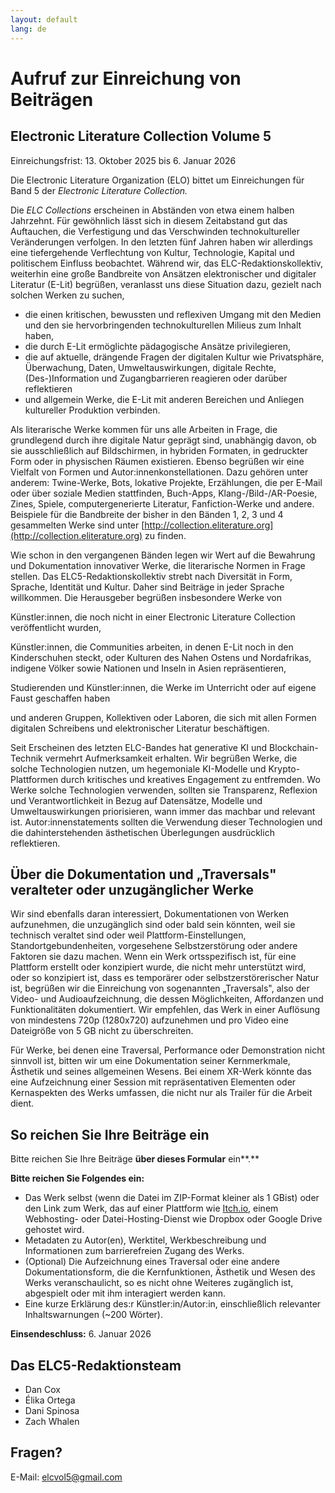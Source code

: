 ```yaml
---
layout: default
lang: de
---
```


# Aufruf zur Einreichung von Beiträgen

## Electronic Literature Collection Volume 5

Einreichungsfrist: 13. Oktober 2025 bis 6. Januar 2026

Die Electronic Literature Organization (ELO) bittet um Einreichungen für
Band 5 der *Electronic Literature Collection.*

Die *ELC Collections* erscheinen in Abständen von etwa einem halben
Jahrzehnt. Für gewöhnlich lässt sich in diesem Zeitabstand gut das
Auftauchen, die Verfestigung und das Verschwinden technokultureller
Veränderungen verfolgen. In den letzten fünf Jahren haben wir allerdings
eine tiefergehende Verflechtung von Kultur, Technologie, Kapital und
politischem Einfluss beobachtet. Während wir, das
ELC-Redaktionskollektiv, weiterhin eine große Bandbreite von Ansätzen
elektronischer und digitaler Literatur (E-Lit) begrüßen, veranlasst uns
diese Situation dazu, gezielt nach solchen Werken zu suchen,

- die einen kritischen, bewussten und reflexiven Umgang mit den Medien und
den sie hervorbringenden technokulturellen Milieus zum Inhalt haben,
- die durch E-Lit ermöglichte pädagogische Ansätze privilegieren,
- die auf aktuelle, drängende Fragen der digitalen Kultur wie
Privatsphäre, Überwachung, Daten, Umweltauswirkungen, digitale Rechte,
(Des-)Information und Zugangbarrieren reagieren oder darüber
reflektieren
- und allgemein Werke, die E-Lit mit anderen Bereichen und Anliegen
kultureller Produktion verbinden.

Als literarische Werke kommen für uns alle Arbeiten in Frage, die
grundlegend durch ihre digitale Natur geprägt sind, unabhängig davon, ob
sie ausschließlich auf Bildschirmen, in hybriden Formaten, in gedruckter
Form oder in physischen Räumen existieren. Ebenso begrüßen wir eine
Vielfalt von Formen und Autor:innenkonstellationen. Dazu gehören unter
anderem: Twine-Werke, Bots, lokative Projekte, Erzählungen, die per
E-Mail oder über soziale Medien stattfinden, Buch-Apps,
Klang-/Bild-/AR-Poesie, Zines, Spiele, computergenerierte Literatur,
Fanfiction-Werke und andere. Beispiele für die Bandbreite der bisher in
den Bänden 1, 2, 3 und 4 gesammelten Werke sind unter
[http://collection.eliterature.org](http://collection.eliterature.org)
zu finden.

Wie schon in den vergangenen Bänden legen wir Wert auf die Bewahrung und
Dokumentation innovativer Werke, die literarische Normen in Frage
stellen. Das ELC5-Redaktionskollektiv strebt nach Diversität in Form,
Sprache, Identität und Kultur. Daher sind Beiträge in jeder Sprache
willkommen. Die Herausgeber begrüßen insbesondere Werke von

Künstler:innen, die noch nicht in einer Electronic Literature Collection
veröffentlicht wurden,

Künstler:innen, die Communities arbeiten, in denen E-Lit noch in den
Kinderschuhen steckt, oder Kulturen des Nahen Ostens und Nordafrikas,
indigene Völker sowie Nationen und Inseln in Asien repräsentieren,

Studierenden und Künstler:innen, die Werke im Unterricht oder auf eigene
Faust geschaffen haben

und anderen Gruppen, Kollektiven oder Laboren, die sich mit allen Formen
digitalen Schreibens und elektronischer Literatur beschäftigen.

Seit Erscheinen des letzten ELC-Bandes hat generative KI und
Blockchain-Technik vermehrt Aufmerksamkeit erhalten. Wir begrüßen Werke,
die solche Technologien nutzen, um hegemoniale KI-Modelle und
Krypto-Plattformen durch kritisches und kreatives Engagement zu
entfremden. Wo Werke solche Technologien verwenden, sollten sie
Transparenz, Reflexion und Verantwortlichkeit in Bezug auf Datensätze,
Modelle und Umweltauswirkungen priorisieren, wann immer das machbar und
relevant ist. Autor:innenstatements sollten die Verwendung dieser
Technologien und die dahinterstehenden ästhetischen Überlegungen
ausdrücklich reflektieren.

## Über die Dokumentation und „Traversals" veralteter oder unzugänglicher Werke

Wir sind ebenfalls daran interessiert, Dokumentationen von Werken
aufzunehmen, die unzugänglich sind oder bald sein könnten, weil sie
technisch veraltet sind oder weil Plattform-Einstellungen,
Standortgebundenheiten, vorgesehene Selbstzerstörung oder andere
Faktoren sie dazu machen. Wenn ein Werk ortsspezifisch ist, für eine
Plattform erstellt oder konzipiert wurde, die nicht mehr unterstützt
wird, oder so konzipiert ist, dass es temporärer oder
selbstzerstörerischer Natur ist, begrüßen wir die Einreichung von
sogenannten „Traversals", also der Video- und Audioaufzeichnung, die
dessen Möglichkeiten, Affordanzen und Funktionalitäten dokumentiert. Wir
empfehlen, das Werk in einer Auflösung von mindestens 720p (1280x720)
aufzunehmen und pro Video eine Dateigröße von 5 GB nicht zu
überschreiten.

Für Werke, bei denen eine Traversal, Performance oder Demonstration
nicht sinnvoll ist, bitten wir um eine Dokumentation seiner
Kernmerkmale, Ästhetik und seines allgemeinen Wesens. Bei einem XR-Werk
könnte das eine Aufzeichnung einer Session mit repräsentativen Elementen
oder Kernaspekten des Werks umfassen, die nicht nur als Trailer für die
Arbeit dient.

## So reichen Sie Ihre Beiträge ein

Bitte reichen Sie Ihre Beiträge **über dieses Formular** ein**.**

**Bitte reichen Sie Folgendes ein:**

- Das Werk selbst (wenn die Datei im ZIP-Format kleiner als 1 GBist) oder
den Link zum Werk, das auf einer Plattform wie
[Itch.io](http://itch.io), einem Webhosting- oder
Datei-Hosting-Dienst wie Dropbox oder Google Drive gehostet wird.
- Metadaten zu Autor(en), Werktitel, Werkbeschreibung und Informationen
zum barrierefreien Zugang des Werks.
- (Optional) Die Aufzeichnung eines Traversal oder eine andere
Dokumentationsform, die die Kernfunktionen, Ästhetik und Wesen des Werks
veranschaulicht, so es nicht ohne Weiteres zugänglich ist, abgespielt
oder mit ihm interagiert werden kann.
- Eine kurze Erklärung des:r Künstler:in/Autor:in, einschließlich
relevanter Inhaltswarnungen (\~200 Wörter).

**Einsendeschluss:** 6. Januar 2026

## Das ELC5-Redaktionsteam

- Dan Cox
- Élika Ortega
- Dani Spinosa
- Zach Whalen

## Fragen?

E-Mail: [elcvol5@gmail.com](mailto:elcvol5@gmail.com)
